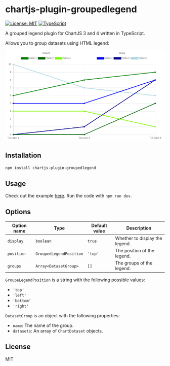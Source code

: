 # chartjs-plugin-groupedlegend

[![License: MIT](https://img.shields.io/badge/License-MIT-yellow.svg)](https://opensource.org/licenses/MIT)
[![TypeScript](https://img.shields.io/badge/%3C%2F%3E-TypeScript-%230074c1.svg)](http://www.typescriptlang.org/)

A grouped legend plugin for ChartJS 3 and 4 written in TypeScript.

Allows you to group datasets using HTML legend:

![Sample](docs/sample.png)

## Installation

```bash
npm install chartjs-plugin-groupedlegend
```

## Usage

Check out the example [here](/example/). Run the code with `npm run dev`.

## Options

| Option name | Type                    | Default value | Description                    |
| ----------- | ----------------------- | ------------- | ------------------------------ |
| `display`   | `boolean`               | `true`        | Whether to display the legend. |
| `position`  | `GroupedLegendPosition` | `'top'`       | The position of the legend.    |
| `groups`    | `Array<DatasetGroup>`   | `[]`          | The groups of the legend.      |

`GroupeLegendPosition` is a string with the following possible values:

-   `'top'`
-   `'left'`
-   `'bottom'`
-   `'right'`

`DatasetGroup` is an object with the following properties:

-   `name`: The name of the group.
-   `datasets`: An array of `ChartDataset` objects.

## License

MIT
